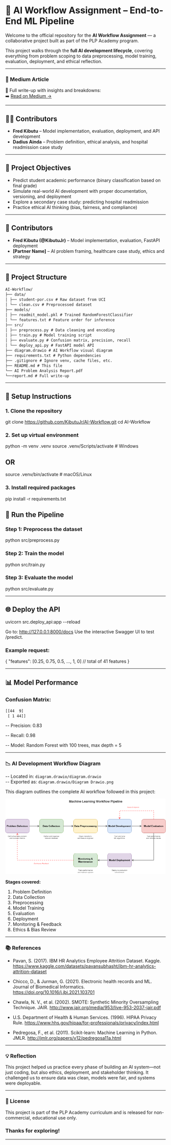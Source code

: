 # 🤖 AI Workflow Assignment – End-to-End ML Pipeline

Welcome to the official repository for the **AI Workflow Assignment** — a collaborative project built as part of the PLP Academy program.

This project walks through the **full AI development lifecycle**, covering everything from problem scoping to data preprocessing, model training, evaluation, deployment, and ethical reflection.

---

### 📎 Medium Article

📖 Full write-up with insights and breakdowns:  
➡️ [Read on Medium →](https://medium.com/@codegnerdev/a-hands-on-walkthrough-of-a-complete-ai-pipeline-from-data-preprocessing-to-model-deployment-c0b28d3d6713)

---

## 👨‍💻 Contributors

- **Fred Kibutu** – Model implementation, evaluation, deployment, and API development
- **Dadius Ainda** – Problem definition, ethical analysis, and hospital readmission case study

---

## 📌 Project Objectives

- Predict student academic performance (binary classification based on final grade)
- Simulate real-world AI development with proper documentation, versioning, and deployment
- Explore a secondary case study: predicting hospital readmission
- Practice ethical AI thinking (bias, fairness, and compliance)

---

## 🧠 Contributors

- **Fred Kibutu (@KibutuJr)** – Model implementation, evaluation, FastAPI deployment
- **[Partner Name]** – AI problem framing, healthcare case study, ethics and strategy

---

## 🧱 Project Structure

```
AI-Workflow/
├── data/
│ ├── student-por.csv # Raw dataset from UCI
│ └── clean.csv # Preprocessed dataset
├── models/
│ ├── readmit_model.pkl # Trained RandomForestClassifier
│ └── features.txt # Feature order for inference
├── src/
│ ├── preprocess.py # Data cleaning and encoding
│ ├── train.py # Model training script
│ ├── evaluate.py # Confusion matrix, precision, recall
│ └── deploy_api.py # FastAPI model API
├── diagram.drawio # AI Workflow visual diagram
├── requirements.txt # Python dependencies
├── .gitignore # Ignore venv, cache files, etc.
├── README.md # This file
└── AI Problem Analysis Report.pdf
└──report.md # Full write-up

```

---

## 🔧 Setup Instructions

### 1. Clone the repository

git clone https://github.com/KibutuJr/AI-Workflow.git
cd AI-Workflow

### 2. Set up virtual environment

python -m venv .venv
source .venv/Scripts/activate # Windows

## OR

source .venv/bin/activate # macOS/Linux

### 3. Install required packages

pip install -r requirements.txt

## 🧪 Run the Pipeline

### Step 1: Preprocess the dataset

python src/preprocess.py

### Step 2: Train the model

python src/train.py

### Step 3: Evaluate the model

python src/evaluate.py

---

## 🌐 Deploy the API

uvicorn src.deploy_api:app --reload

Go to: http://127.0.0.1:8000/docs
Use the interactive Swagger UI to test /predict.

### Example request:

{
"features": [0.25, 0.75, 0.5, ..., 1, 0] // total of 41 features
}

---

## 📊 Model Performance

### Confusion Matrix:

```
[[44  9]
 [ 1 44]]
```

-- Precision: 0.83

-- Recall: 0.98

-- Model: Random Forest with 100 trees, max depth = 5

---

### 📉 AI Development Workflow Diagram

-- Located in: `diagram.drawio/diagram.drawio`  
-- Exported as: `diagram.drawio/Diagram Drawio.png`

This diagram outlines the complete AI workflow followed in this project:

![AI Workflow Diagram](diagram.drawio/Diagram%20Drawio.png)

**Stages covered:**
1. Problem Definition  
2. Data Collection  
3. Preprocessing  
4. Model Training  
5. Evaluation  
6. Deployment  
7. Monitoring & Feedback  
8. Ethics & Bias Review


---

### 📚 References

- Pavan, S. (2017). IBM HR Analytics Employee Attrition Dataset. Kaggle. https://www.kaggle.com/datasets/pavansubhasht/ibm-hr-analytics-attrition-dataset

- Chicco, D., & Jurman, G. (2021). Electronic health records and ML. Journal of Biomedical Informatics. https://doi.org/10.1016/j.jbi.2021.103701

- Chawla, N. V., et al. (2002). SMOTE: Synthetic Minority Oversampling Technique. JAIR. http://www.jair.org/media/953/live-953-2037-jair.pdf

- U.S. Department of Health & Human Services. (1996). HIPAA Privacy Rule. https://www.hhs.gov/hipaa/for-professionals/privacy/index.html

- Pedregosa, F., et al. (2011). Scikit-learn: Machine Learning in Python. JMLR. http://jmlr.org/papers/v12/pedregosa11a.html

---

### 💡 Reflection

This project helped us practice every phase of building an AI system—not just coding, but also ethics, deployment, and stakeholder thinking. It challenged us to ensure data was clean, models were fair, and systems were deployable.

---

### 📄 License

This project is part of the PLP Academy curriculum and is released for non-commercial, educational use only.

### Thanks for exploring!

---
